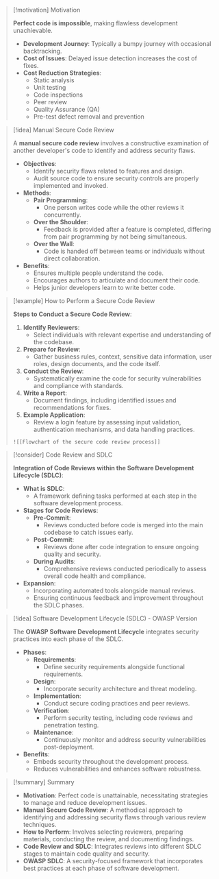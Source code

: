 > [!motivation] Motivation
>
> **Perfect code is impossible**, making flawless development unachievable.
> 
> - **Development Journey**: Typically a bumpy journey with occasional backtracking.
> - **Cost of Issues**: Delayed issue detection increases the cost of fixes.
> - **Cost Reduction Strategies**:
>   - Static analysis
>   - Unit testing
>   - Code inspections
>   - Peer review
>   - Quality Assurance (QA)
>   - Pre-test defect removal and prevention
>


> [!idea] Manual Secure Code Review
>
> A **manual secure code review** involves a constructive examination of another developer's code to identify and address security flaws.
> 
> - **Objectives**:
>   - Identify security flaws related to features and design.
>   - Audit source code to ensure security controls are properly implemented and invoked.
> - **Methods**:
>   - **Pair Programming**:
>     - One person writes code while the other reviews it concurrently.
>   - **Over the Shoulder**:
>     - Feedback is provided after a feature is completed, differing from pair programming by not being simultaneous.
>   - **Over the Wall**:
>     - Code is handed off between teams or individuals without direct collaboration.
> - **Benefits**:
>   - Ensures multiple people understand the code.
>   - Encourages authors to articulate and document their code.
>   - Helps junior developers learn to write better code.

> [!example] How to Perform a Secure Code Review
>
> **Steps to Conduct a Secure Code Review**:
> 
> 1. **Identify Reviewers**:
>    - Select individuals with relevant expertise and understanding of the codebase.
> 2. **Prepare for Review**:
>    - Gather business rules, context, sensitive data information, user roles, design documents, and the code itself.
> 3. **Conduct the Review**:
>    - Systematically examine the code for security vulnerabilities and compliance with standards.
> 4. **Write a Report**:
>    - Document findings, including identified issues and recommendations for fixes.
> 5. **Example Application**:
>    - Review a login feature by assessing input validation, authentication mechanisms, and data handling practices.
>
> ```image_goes_here
> ![[Flowchart of the secure code review process]]
> ```

> [!consider] Code Review and SDLC
>
> **Integration of Code Reviews within the Software Development Lifecycle (SDLC)**:
> 
> - **What is SDLC**:
>   - A framework defining tasks performed at each step in the software development process.
> - **Stages for Code Reviews**:
>   - **Pre-Commit**:
>     - Reviews conducted before code is merged into the main codebase to catch issues early.
>   - **Post-Commit**:
>     - Reviews done after code integration to ensure ongoing quality and security.
>   - **During Audits**:
>     - Comprehensive reviews conducted periodically to assess overall code health and compliance.
> - **Expansion**:
>   - Incorporating automated tools alongside manual reviews.
>   - Ensuring continuous feedback and improvement throughout the SDLC phases.

> [!idea] Software Development Lifecycle (SDLC) - OWASP Version
>
> The **OWASP Software Development Lifecycle** integrates security practices into each phase of the SDLC.
> 
> - **Phases**:
>   - **Requirements**:
>     - Define security requirements alongside functional requirements.
>   - **Design**:
>     - Incorporate security architecture and threat modeling.
>   - **Implementation**:
>     - Conduct secure coding practices and peer reviews.
>   - **Verification**:
>     - Perform security testing, including code reviews and penetration testing.
>   - **Maintenance**:
>     - Continuously monitor and address security vulnerabilities post-deployment.
> - **Benefits**:
>   - Embeds security throughout the development process.
>   - Reduces vulnerabilities and enhances software robustness.

> [!summary] Summary
>
> - **Motivation**: Perfect code is unattainable, necessitating strategies to manage and reduce development issues.
> - **Manual Secure Code Review**: A methodical approach to identifying and addressing security flaws through various review techniques.
> - **How to Perform**: Involves selecting reviewers, preparing materials, conducting the review, and documenting findings.
> - **Code Review and SDLC**: Integrates reviews into different SDLC stages to maintain code quality and security.
> - **OWASP SDLC**: A security-focused framework that incorporates best practices at each phase of software development.